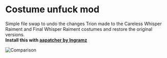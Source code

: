 # Costume unfuck mod

Simple file swap to undo the changes Trion made to the Careless Whisper Raiment and Final Whisper Raiment costumes and restore the original versions.  
**Install this with [aapatcher by Ingramz](https://github.com/Ingramz/archeage/tree/master/aapatcher)**

![Comparison](https://drive.usercontent.google.com/download?id=1MjD0YnJnoOUkzPDRfQ3ORPr8fMIS51uz)